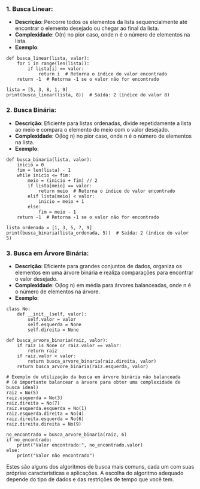 ### 1. Busca Linear:

- **Descrição**: Percorre todos os elementos da lista sequencialmente até encontrar o elemento desejado ou chegar ao final da lista.
- **Complexidade**: O(n) no pior caso, onde n é o número de elementos na lista.
- **Exemplo**:
```
def busca_linear(lista, valor):
    for i in range(len(lista)):
        if lista[i] == valor:
            return i  # Retorna o índice do valor encontrado
    return -1  # Retorna -1 se o valor não for encontrado

lista = [5, 3, 8, 1, 9]
print(busca_linear(lista, 8))  # Saída: 2 (índice do valor 8)
```
### 2. Busca Binária:

- **Descrição**: Eficiente para listas ordenadas, divide repetidamente a lista ao meio e compara o elemento do meio com o valor desejado.
- **Complexidade**: O(log n) no pior caso, onde n é o número de elementos na lista.
- **Exemplo**:
```
def busca_binaria(lista, valor):
    inicio = 0
    fim = len(lista) - 1
    while inicio <= fim:
        meio = (inicio + fim) // 2
        if lista[meio] == valor:
            return meio  # Retorna o índice do valor encontrado
        elif lista[meio] < valor:
            inicio = meio + 1
        else:
            fim = meio - 1
    return -1  # Retorna -1 se o valor não for encontrado

lista_ordenada = [1, 3, 5, 7, 9]
print(busca_binaria(lista_ordenada, 5))  # Saída: 2 (índice do valor 5)
```

### 3. Busca em Árvore Binária:

- **Descrição**: Eficiente para grandes conjuntos de dados, organiza os elementos em uma árvore binária e realiza comparações para encontrar o valor desejado.
- **Complexidade**: O(log n) em média para árvores balanceadas, onde n é o número de elementos na árvore.
- **Exemplo**:
```
class No:
    def __init__(self, valor):
        self.valor = valor
        self.esquerda = None
        self.direita = None

def busca_arvore_binaria(raiz, valor):
    if raiz is None or raiz.valor == valor:
        return raiz
    if raiz.valor < valor:
        return busca_arvore_binaria(raiz.direita, valor)
    return busca_arvore_binaria(raiz.esquerda, valor)

# Exemplo de utilização da busca em árvore binária não balanceada
# (é importante balancear a árvore para obter uma complexidade de busca ideal)
raiz = No(5)
raiz.esquerda = No(3)
raiz.direita = No(7)
raiz.esquerda.esquerda = No(1)
raiz.esquerda.direita = No(4)
raiz.direita.esquerda = No(6)
raiz.direita.direita = No(9)

no_encontrado = busca_arvore_binaria(raiz, 6)
if no_encontrado:
    print("Valor encontrado:", no_encontrado.valor)
else:
    print("Valor não encontrado")
```
Estes são alguns dos algoritmos de busca mais comuns, cada um com suas próprias características e aplicações. A escolha do algoritmo adequado depende do tipo de dados e das restrições de tempo que você tem.